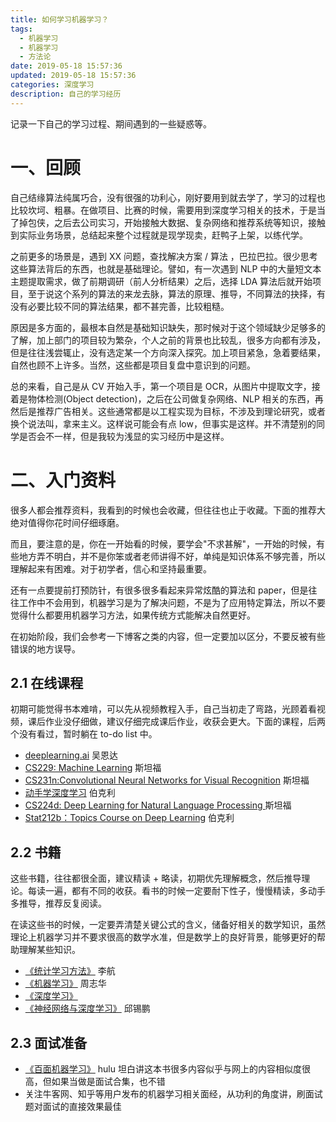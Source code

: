 ```yaml
---
title: 如何学习机器学习？
tags:
  - 机器学习
  - 机器学习
  - 方法论
date: 2019-05-18 15:57:36
updated: 2019-05-18 15:57:36
categories: 深度学习
description: 自己的学习经历
---
```


记录一下自己的学习过程、期间遇到的一些疑惑等。

<!-- more -->

# 一、回顾

自己结缘算法纯属巧合，没有很强的功利心，刚好要用到就去学了，学习的过程也比较坎坷、粗暴。在做项目、比赛的时候，需要用到深度学习相关的技术，于是当了掉包侠，之后去公司实习，开始接触大数据、复杂网络和推荐系统等知识，接触到实际业务场景，总结起来整个过程就是现学现卖，赶鸭子上架，以练代学。

之前更多的场景是，遇到 XX 问题，查找解决方案 / 算法 ，巴拉巴拉。很少思考这些算法背后的东西，也就是基础理论。譬如，有一次遇到 NLP 中的大量短文本主题提取需求，做了前期调研（前人分析结果）之后，选择 LDA 算法后就开始项目，至于说这个系列的算法的来龙去脉，算法的原理、推导，不同算法的抉择，有没有必要比较不同的算法结果，都不甚完善，比较粗糙。

原因是多方面的，最根本自然是基础知识缺失，那时候对于这个领域缺少足够多的了解，加上部门的项目较为繁杂，个人之前的背景也比较乱，很多方向都有涉及，但是往往浅尝辄止，没有选定某一个方向深入探究。加上项目紧急，急着要结果，自然也顾不上许多。当然，这些都是项目复盘中意识到的问题。

总的来看，自己是从 CV 开始入手，第一个项目是 OCR，从图片中提取文字，接着是物体检测(Object detection)，之后在公司做复杂网络、NLP 相关的东西，再然后是推荐广告相关。这些通常都是以工程实现为目标，不涉及到理论研究，或者换个说法叫，拿来主义。这样说可能会有点 low，但事实是这样。并不清楚别的同学是否会不一样，但是我较为浅显的实习经历中是这样。

# 二、入门资料

很多人都会推荐资料，我看到的时候也会收藏，但往往也止于收藏。下面的推荐大绝对值得你花时间仔细琢磨。

而且，要注意的是，你在一开始看的时候，要学会"不求甚解"，一开始的时候，有些地方弄不明白，并不是你笨或者老师讲得不好，单纯是知识体系不够完善，所以理解起来有困难。对于初学者，信心和坚持最重要。

还有一点要提前打预防针，有很多很多看起来异常炫酷的算法和 paper，但是往往工作中不会用到，机器学习是为了解决问题，不是为了应用特定算法，所以不要觉得什么都要用机器学习方法，如果传统方式能解决自然更好。

在初始阶段，我们会参考一下博客之类的内容，但一定要加以区分，不要反被有些错误的地方误导。

## 2.1 在线课程

初期可能觉得书本难啃，可以先从视频教程入手，自己当初走了弯路，光顾着看视频，课后作业没仔细做，建议仔细完成课后作业，收获会更大。下面的课程，后两个没有看过，暂时躺在 to-do list 中。

- [deeplearning.ai](https://mooc.study.163.com/smartSpec/detail/1001319001.htm) 吴恩达 
- [CS229: Machine Learning](http://cs229.stanford.edu) 斯坦福
- [CS231n:Convolutional Neural Networks for Visual Recognition](http://cs231n.stanford.edu/) 斯坦福 
- [动手学深度学习](https://zh.gluon.ai) 伯克利
- [CS224d: Deep Learning for Natural Language Processing ](http://cs224d.stanford.edu/) 斯坦福
- [Stat212b：Topics Course on Deep Learning](http://joanbruna.github.io/stat212b/) 伯克利

## 2.2 书籍

这些书籍，往往都很全面，建议精读 + 略读，初期优先理解概念，然后推导理论。每读一遍，都有不同的收获。看书的时候一定要耐下性子，慢慢精读，多动手多推导，推荐反复阅读。

在读这些书的时候，一定要弄清楚关键公式的含义，储备好相关的数学知识，虽然理论上机器学习并不要求很高的数学水准，但是数学上的良好背景，能够更好的帮助理解某些知识。

- [《统计学习方法》](https://book.douban.com/subject/33437381/) 李航
- [《机器学习》](https://book.douban.com/subject/26708119/) 周志华
- [《深度学习》](https://book.douban.com/subject/27087503/) 
- [《神经网络与深度学习》](https://nndl.github.io) 邱锡鹏

## 2.3 面试准备

- [《百面机器学习》](https://book.douban.com/subject/30285146/) hulu 坦白讲这本书很多内容似乎与网上的内容相似度很高，但如果当做是面试合集，也不错
- 关注牛客网、知乎等用户发布的机器学习相关面经，从功利的角度讲，刷面试题对面试的直接效果最佳